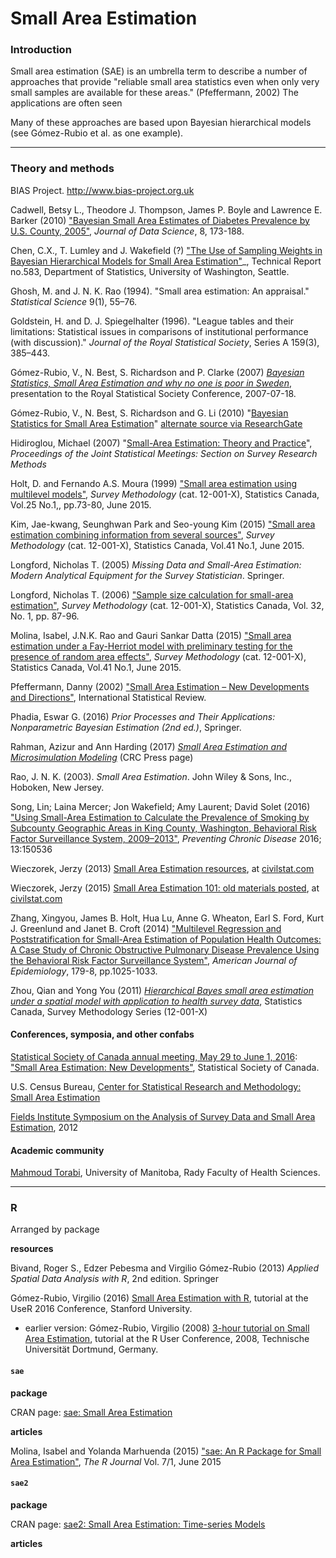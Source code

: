 # Small Area Estimation

### Introduction

Small area estimation (SAE) is an umbrella term to describe a number of approaches that provide "reliable small area statistics even when only very small samples are available for these areas." (Pfeffermann, 2002) The applications are often seen 

Many of these approaches are based upon Bayesian hierarchical models (see Gómez-Rubio et al. as one example).

---
### Theory and methods

BIAS Project. http://www.bias-project.org.uk

Cadwell, Betsy L., Theodore J. Thompson, James P. Boyle and Lawrence E. Barker (2010) ["Bayesian Small Area Estimates of Diabetes Prevalence by U.S. County, 2005"](https://www.google.ca/url?sa=t&rct=j&q=&esrc=s&source=web&cd=1&cad=rja&uact=8&ved=0ahUKEwisj47SqsvPAhUUHGMKHa-9AB4QFggeMAA&url=http%3A%2F%2Fwww.jds-online.com%2Ffile_download%2F239%2FJDS-650.pdf&usg=AFQjCNG9xh-s5GcntozTl2vf-zWoNVFhKQ&sig2=hRZklC7V_USYwmbZdXzW4Q), _Journal of Data Science_, 8, 173-188.

Chen, C.X., T. Lumley and J. Wakefield (?) ["The Use of Sampling Weights in Bayesian Hierarchical Models for Small Area Estimation"](https://www.stat.washington.edu/research/reports/2011/tr583.pdf)_, Technical Report no.583, Department of Statistics, University of Washington, Seattle.

Ghosh, M. and J. N. K. Rao (1994). "Small area estimation: An appraisal." _Statistical Science_ 9(1), 55–76.

Goldstein, H. and D. J. Spiegelhalter (1996). "League tables and their limitations: Statistical issues in comparisons of institutional performance (with discussion)." _Journal of the Royal Statistical Society_, Series A 159(3), 385–443.



Gómez-Rubio, V., N. Best, S. Richardson and P. Clarke (2007) [_Bayesian Statistics, Small Area Estimation and why no one is poor in Sweden_](http://www.bias-project.org.uk/papers/RSS07.pdf), presentation to the Royal Statistical Society Conference, 2007-07-18.


Gómez-Rubio, V., N. Best, S. Richardson and G. Li (2010) "[Bayesian Statistics for Small Area Estimation](http://www.bias-project.org.uk/papers/BayesianSAE.pdf)" [alternate source via ResearchGate](https://www.researchgate.net/publication/228918362_Bayesian_Statistics_Small_Area_Estimation)

Hidiroglou, Michael (2007) "[Small-Area Estimation: Theory and Practice](https://ww2.amstat.org/sections/srms/Proceedings/y2007/Files/JSM2007-000789.pdf)", _Proceedings of the Joint Statistical Meetings: Section on Survey Research Methods_

Holt, D. and Fernando A.S. Moura (1999) ["Small area estimation using multilevel models"](http://www5.statcan.gc.ca/olc-cel/olc.action?ObjId=12-001-X19990014714&ObjType=47&lang=en), _Survey Methodology_ (cat. 12-001-X), Statistics Canada, Vol.25 No.1,, pp.73-80, June 2015.

Kim, Jae-kwang, Seunghwan Park and Seo-young Kim (2015) ["Small area estimation combining information from several sources"](http://www.statcan.gc.ca/pub/12-001-x/2015001/article/14150-eng.pdf), _Survey Methodology_ (cat. 12-001-X), Statistics Canada, Vol.41 No.1, June 2015.

Longford, Nicholas T. (2005) _Missing Data and Small-Area Estimation: Modern Analytical Equipment for the Survey Statistician_. Springer.

Longford, Nicholas T. (2006) ["Sample size calculation for small-area estimation"](http://www5.statcan.gc.ca/olc-cel/olc.action?ObjId=12-001-X20060019259&ObjType=47&lang=en), _Survey Methodology_ (cat. 12-001-X), Statistics Canada, Vol. 32, No. 1, pp. 87-96.

Molina, Isabel, J.N.K. Rao and Gauri Sankar Datta (2015) ["Small area estimation under a Fay-Herriot model with preliminary testing for the presence of random area effects"](http://www.statcan.gc.ca/pub/12-001-x/2015001/article/14161-eng.htm), _Survey Methodology_ (cat. 12-001-X), Statistics Canada, Vol.41 No.1, June 2015.

Pfeffermann, Danny (2002) ["Small Area Estimation – New Developments and Directions"](http://eprints.soton.ac.uk/38494/2/38494.pdf), International Statistical Review.

Phadia, Eswar G. (2016) _Prior Processes and Their Applications: Nonparametric Bayesian Estimation (2nd ed.)_, Springer.

Rahman, Azizur and Ann Harding (2017) [_Small Area Estimation and Microsimulation Modeling_](https://www.crcpress.com/Small-Area-Estimation-and-Microsimulation-Modeling/Rahman-Harding/p/book/9781482260724) (CRC Press page)

Rao, J. N. K. (2003). _Small Area Estimation_. John Wiley & Sons, Inc., Hoboken, New Jersey.

Song, Lin; Laina Mercer; Jon Wakefield; Amy Laurent; David Solet (2016) ["Using Small-Area Estimation to Calculate the Prevalence of Smoking by Subcounty Geographic Areas in King County, Washington, Behavioral Risk Factor Surveillance System, 2009–2013"](https://www.cdc.gov/pcd/issues/2016/15_0536.htm), _Preventing Chronic Disease_ 2016; 13:150536

Wieczorek, Jerzy (2013) [Small Area Estimation resources](http://civilstat.com/2013/02/small-area-estimation-resources/), at [civilstat.com](http://civilstat.com/)

Wieczorek, Jerzy (2015) [Small Area Estimation 101: old materials posted](http://civilstat.com/2015/04/small-area-estimation-101-old-materials-posted/), at [civilstat.com](http://civilstat.com/)



Zhang, Xingyou, James B. Holt, Hua Lu, Anne G. Wheaton, Earl S. Ford, Kurt J. Greenlund and Janet B. Croft (2014) ["Multilevel Regression and Poststratification for Small-Area Estimation of Population Health Outcomes: A Case Study of Chronic Obstructive Pulmonary Disease Prevalence Using the Behavioral Risk Factor Surveillance System"](http://aje.oxfordjournals.org/content/179/8/1025), _American Journal of Epidemiology_, 179-8, pp.1025-1033.


Zhou, Qian and Yong You (2011) [_Hierarchical Bayes small area estimation under a spatial model with application to health survey data_](http://www5.statcan.gc.ca/olc-cel/olc.action?ObjId=12-001-X201100111445&ObjType=47&lang=en), Statistics Canada, Survey Methodology Series (12-001-X)


#### Conferences, symposia, and other confabs

[Statistical Society of Canada annual meeting, May 29 to June 1, 2016](https://ssc.ca/en/session-schedule-monday-may-30-2016#D1-I1):  ["Small Area Estimation: New Developments"](https://ssc.ca/en/2016-small-area-estimation-new-developments), Statistical Society of Canada.

U.S. Census Bureau, [Center for Statistical Research and Methodology: Small Area Estimation](https://www.census.gov/srd/csrm/SmallArea.html)

[Fields Institute Symposium on the Analysis of Survey Data and Small Area Estimation](https://www.fields.utoronto.ca/programs/scientific/11-12/surveydata/abstracts.html), 2012


#### Academic community

[Mahmoud Torabi](http://umanitoba.ca/faculties/health_sciences/medicine/units/chs/faculty_and_staff/4837.html), University of Manitoba, Rady Faculty of Health Sciences.

---
### R

Arranged by package

**resources**

Bivand, Roger S., Edzer Pebesma and Virgilio Gómez-Rubio (2013) _Applied Spatial Data Analysis with R_, 2nd edition. Springer

Gómez-Rubio, Virgilio (2016) [Small Area Estimation with R](http://user2016.org/tutorials/16.html), tutorial at the UseR 2016 Conference,  Stanford University.

* earlier version: Gómez-Rubio, Virgilio (2008) [3-hour tutorial on Small Area Estimation](http://www.bias-project.org.uk/SAE_tutorial/), tutorial at the R User Conference, 2008, Technische Universität Dortmund, Germany.


#### `sae`

**package**

CRAN page: [sae: Small Area Estimation](https://cran.r-project.org/web/packages/sae/index.html)

**articles**

Molina, Isabel and Yolanda Marhuenda (2015) ["sae: An R Package for Small Area Estimation"](https://journal.r-project.org/archive/2015-1/molina-marhuenda.pdf), _The R Journal_ Vol. 7/1, June 2015

#### `sae2`

**package**

CRAN page: [sae2: Small Area Estimation: Time-series Models](https://cran.r-project.org/web/packages/sae2/index.html)

**articles**


